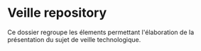 # Veille repository
Ce dossier regroupe les élements permettant l'élaboration de la présentation du sujet de veille technologique.
